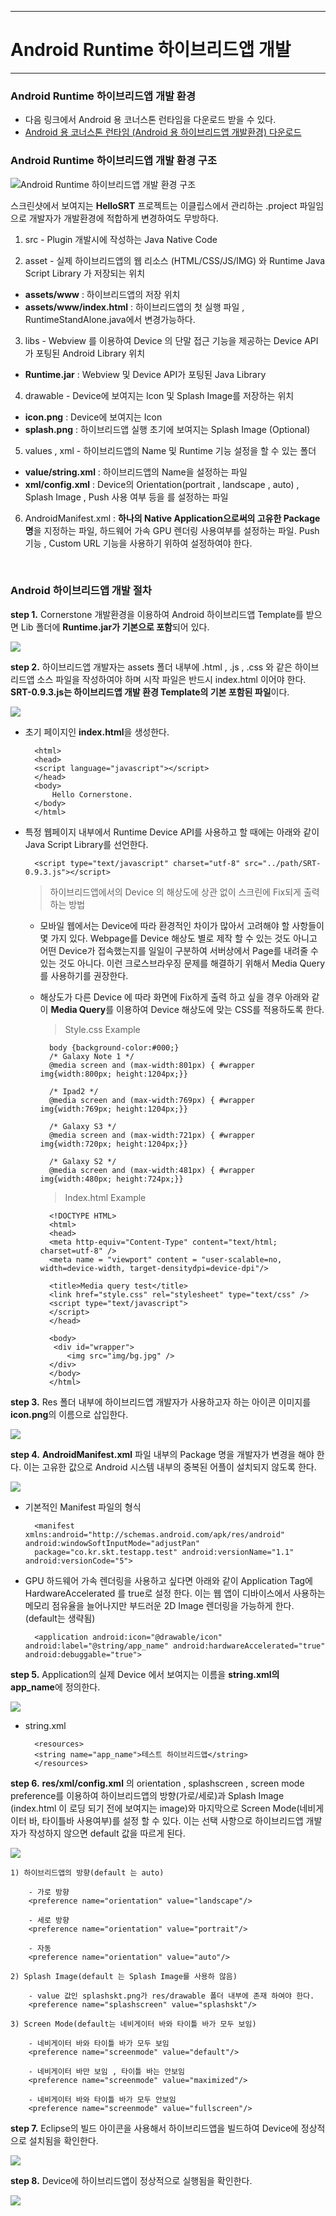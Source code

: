 <!--
{
	"id": 6200,
	"title": "Android Runtime 하이브리드앱 개발",
	"outline": "Android Runtime을 통하여 하이브리드앱을 개발하는 환경 및 절차를 설명한다.",
	"tags": ["runtime"],
	"order": [6, 2],
	"thumbnail": "6.2.00.android.png"
}
-->

-------------------

# Android Runtime 하이브리드앱 개발 

-------------------

### Android Runtime 하이브리드앱 개발 환경 

 - 다음 링크에서 Android 용 코너스톤 런타임을 다운로드 받을 수 있다. 
 - [Android 용 코너스톤 런타임 (Android 용 하이브리드앱 개발환경) 다운로드](http://cornerstone.sktelecom.com/download/cornerstone-runtime-Android-0.9.3.zip) 


### Android Runtime 하이브리드앱 개발 환경 구조 

![Android Runtime 하이브리드앱 개발 환경 구조](./images/devel.png)

스크린샷에서 보여지는 **HelloSRT** 프로젝트는 이클립스에서 관리하는 .project 파일임으로 개발자가 개발환경에 적합하게 
변경하여도 무방하다. 

1) src - Plugin 개발시에 작성하는 Java Native Code

2) asset - 실제 하이브리드앱의 웹 리소스 (HTML/CSS/JS/IMG) 와 Runtime Java Script Library 가 저장되는 위치 
	
-	**assets/www** : 하이브리드앱의 저장 위치 
-	**assets/www/index.html** : 하이브리드앱의 첫 실행 파일 , RuntimeStandAlone.java에서 변경가능하다.

3) libs - Webview 를 이용하여 Device 의 단말 접근 기능을 제공하는 Device API가 포팅된 Android Library 위치 

-	**Runtime.jar** : Webview 및 Device API가 포팅된 Java Library

4) drawable - Device에 보여지는 Icon 및 Splash Image를 저장하는 위치 

-	**icon.png** : Device에 보여지는 Icon
-	**splash.png** : 하이브리드앱 실행 초기에 보여지는 Splash Image (Optional) 

5) values , xml - 하이브리드앱의 Name 및 Runtime 기능 설정을 할 수 있는 폴더 

-	**value/string.xml** : 하이브리드앱의 Name을 설정하는 파일 
-	**xml/config.xml** : Device의 Orientation(portrait , landscape , auto) , Splash Image , Push 사용 여부 등을 를 설정하는 파일 

6) AndroidManifest.xml : **하나의 Native Application으로써의 고유한 Package 명**을 지정하는 파일, 하드웨어 가속 GPU 렌더링 사용여부를 설정하는 파일. Push 기능 , Custom URL 기능을 사용하기 위하여 설정하여야 한다. 

<br>

### Android 하이브리드앱 개발 절차

**step 1.**  Cornerstone 개발환경을 이용하여 Android 하이브리드앱 Template를 받으면 Lib 폴더에 **Runtime.jar가 기본으로 포함**되어 있다.

![](./images/src.png)

**step 2.**  하이브리드앱 개발자는 assets 폴더 내부에 .html , .js , .css 와 같은 하이브리드앱 소스 파일을 작성하여야 하며 시작 파일은 반드시 index.html 이어야 한다. **SRT-0.9.3.js는 하이브리드앱 개발 환경 Template의 기본 포함된 파일**이다. 

![](./images/src2.png)

- 초기 페이지인 **index.html**을 생성한다. 

		<html>
		<head>
		<script language="javascript"></script>
		</head>
		<body>
			Hello Cornerstone.
		</body>
		</html>
	
- 특정 웹페이지 내부에서 Runtime Device API를 사용하고 할 때에는 아래와 같이 Java Script Library를 선언한다.
 
		<script type="text/javascript" charset="utf-8" src="../path/SRT-0.9.3.js"></script>

	> 하이브리드앱에서의 Device 의 해상도에 상관 없이 스크린에 Fix되게 출력하는 방법

	- 모바일 웹에서는 Device에 따라 환경적인 차이가 많아서 고려해야 할 사항들이 몇 가지 있다. Webpage를 Device 해상도 별로 제작 할 수 있는 것도 아니고 어떤 Device가 접속했는지를 일일이 구분하여 서버상에서 Page를 내려줄 수 있는 것도 아니다. 이런 크로스브라우징 문제를 해결하기 위해서 Media Query를 사용하기를 권장한다. 

	- 해상도가 다른 Device 에 따라 화면에 Fix하게 출력 하고 싶을 경우 아래와 같이 **Media Query**를 이용하여 Device 해상도에 맞는 CSS를 적용하도록 한다. 

		> Style.css Example

			body {background-color:#000;}
			/* Galaxy Note 1 */ 
			@media screen and (max-width:801px) { #wrapper img{width:800px; height:1204px;}}
		
			/* Ipad2 */ 
			@media screen and (max-width:769px) { #wrapper img{width:769px; height:1204px;}}
		
			/* Galaxy S3 */
			@media screen and (max-width:721px) { #wrapper img{width:720px; height:1204px;}}
		
			/* Galaxy S2 */
			@media screen and (max-width:481px) { #wrapper img{width:480px; height:724px;}}

		> Index.html Example

			<!DOCTYPE HTML>
			<html>
			<head>
			<meta http-equiv="Content-Type" content="text/html; charset=utf-8" />
			<meta name = "viewport" content = "user-scalable=no, width=device-width, target-densitydpi=device-dpi"/>
			
			<title>Media query test</title>
			<link href="style.css" rel="stylesheet" type="text/css" />
			<script type="text/javascript">
			</script>
			</head>
			
			<body>
			 <div id="wrapper">
				<img src="img/bg.jpg" />
			</div>
			</body>
			</html>

**step 3.**  Res 폴더 내부에 하이브리드앱 개발자가 사용하고자 하는 아이콘 이미지를 **icon.png**의 이름으로 삽입한다. 
		
![](./images/icon.png)

**step 4.** **AndroidManifest.xml** 파일 내부의 Package 명을 개발자가 변경을 해야 한다. 이는 고유한 값으로 Android 시스템 내부의 중복된 어플이 설치되지 않도록 한다. 

![](./images/manifest.png)

- 기본적인 Manifest 파일의 형식 

		<manifest xmlns:android="http://schemas.android.com/apk/res/android" android:windowSoftInputMode="adjustPan"
    	package="co.kr.skt.testapp.test" android:versionName="1.1" android:versionCode="5">

- GPU 하드웨어 가속 렌더링을 사용하고 싶다면 아래와 같이 Application Tag에 HardwareAccelerated 를 true로 설정 한다. 이는 웹 앱이 디바이스에서 사용하는 메모리 점유율을 늘어나지만 부드러운 2D Image 렌더링을 가능하게 한다. (default는 생략됨) 

		<application android:icon="@drawable/icon" android:label="@string/app_name" android:hardwareAccelerated="true" android:debuggable="true">	

**step 5.** Application의 실제 Device 에서 보여지는 이름을 **string.xml의 app_name**에 정의한다.

![](./images/string.png)

- string.xml

		<resources>
  		<string name="app_name">테스트 하이브리드앱</string> 
		</resources>

**step 6.** **res/xml/config.xml** 의 orientation , splashscreen , screen mode preference를 이용하여 하이브리드앱의 방향(가로/세로)과 Splash Image (index.html 이 로딩 되기 전에 보여지는 image)와 마지막으로 Screen Mode(네비게이터 바, 타이틀바 사용여부)를 설정 할 수 있다. 이는 선택 사항으로 하이브리드앱 개발자가 작성하지 않으면 default 값을 따르게 된다. 

![](./images/config.png)

	1) 하이브리드앱의 방향(default 는 auto)

		- 가로 방향
		<preference name="orientation" value="landscape"/>

		- 세로 방향
		<preference name="orientation" value="portrait"/>

		- 자동 	
		<preference name="orientation" value="auto"/>

	2) Splash Image(default 는 Splash Image를 사용하 않음) 

		- value 값인 splashskt.png가 res/drawable 폴더 내부에 존재 하여야 한다.
		<preference name="splashscreen" value="splashskt"/>

	3) Screen Mode(default는 네비게이터 바와 타이틀 바가 모두 보임)

		- 네비게이터 바와 타이틀 바가 모두 보임 
		<preference name="screenmode" value="default"/>

		- 네비게이터 바만 보임 , 타이틀 바는 안보임
 		<preference name="screenmode" value="maximized"/>

		- 네비게이터 바와 타이틀 바가 모두 안보임
		<preference name="screenmode" value="fullscreen"/>
		

**step 7.** Eclipse의 빌드 아이콘을 사용해서 하이브리드앱을 빌드하여 Device에 정상적으로 설치됨을 확인한다. 

![](./images/webapp.png)

**step 8.** Device에 하이브리드앱이 정상적으로 실행됨을 확인한다. 

![](./images/webmain.png)

